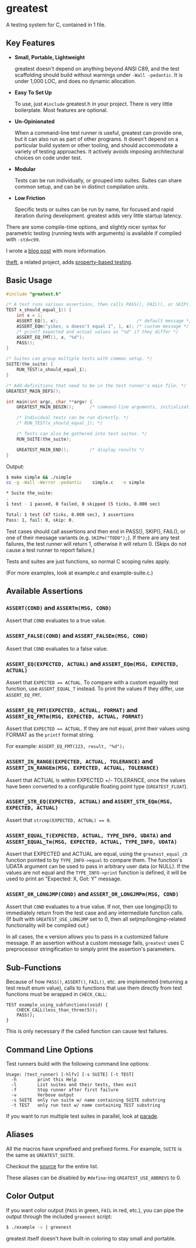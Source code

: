 # greatest

A testing system for C, contained in 1 file.


## Key Features

- **Small, Portable, Lightweight**

    greatest doesn't depend on anything beyond ANSI C89, and the test
    scaffolding should build without warnings under `-Wall -pedantic`.
    It is under 1,000 LOC, and does no dynamic allocation.

- **Easy To Set Up**

    To use, just `#include` greatest.h in your project. There is
    very little boilerplate. Most features are optional.

- **Un-Opinionated**

    When a command-line test runner is useful, greatest can provide one,
    but it can also run as part of other programs. It doesn't depend on
    a particular build system or other tooling, and should accommodate a
    variety of testing approaches. It actively avoids imposing
    architectural choices on code under test.

- **Modular**

    Tests can be run individually, or grouped into suites. Suites can
    share common setup, and can be in distinct compilation
    units.

- **Low Friction**

    Specific tests or suites can be run by name, for focused and rapid
    iteration during development. greatest adds very little startup
    latency.


There are some compile-time options, and slightly nicer syntax for
parametric testing (running tests with arguments) is available if
compiled with `-std=c99`.

I wrote a
[blog post](http://spin.atomicobject.com/2013/07/31/greatest-c-testing-embedded/)
with more information.

[theft][], a related project, adds [property-based testing][pbt].

[1]: http://spin.atomicobject.com/2013/07/31/greatest-c-testing-embedded/
[theft]: https://github.com/silentbicycle/theft
[pbt]: https://spin.atomicobject.com/2014/09/17/property-based-testing-c/


## Basic Usage

```c
#include "greatest.h"

/* A test runs various assertions, then calls PASS(), FAIL(), or SKIP(). */
TEST x_should_equal_1() {
    int x = 1;
    ASSERT_EQ(1, x);                              /* default message */
    ASSERT_EQm("yikes, x doesn't equal 1", 1, x); /* custom message */
    /* printf expected and actual values as "%d" if they differ */
    ASSERT_EQ_FMT(1, x, "%d");
    PASS();
}

/* Suites can group multiple tests with common setup. */
SUITE(the_suite) {
    RUN_TEST(x_should_equal_1);
}

/* Add definitions that need to be in the test runner's main file. */
GREATEST_MAIN_DEFS();

int main(int argc, char **argv) {
    GREATEST_MAIN_BEGIN();      /* command-line arguments, initialization. */

    /* Individual tests can be run directly. */
    /* RUN_TEST(x_should_equal_1); */

    /* Tests can also be gathered into test suites. */
    RUN_SUITE(the_suite);

    GREATEST_MAIN_END();        /* display results */
}
```

Output:

```sh
$ make simple && ./simple
cc -g -Wall -Werror -pedantic    simple.c   -o simple

* Suite the_suite:
.
1 test - 1 passed, 0 failed, 0 skipped (5 ticks, 0.000 sec)

Total: 1 test (47 ticks, 0.000 sec), 3 assertions
Pass: 1, fail: 0, skip: 0.
```

Test cases should call assertions and then end in PASS(), SKIP(),
FAIL(), or one of their message variants (e.g. `SKIPm("TODO");`).
If there are any test failures, the test runner will return 1,
otherwise it will return 0. (Skips do not cause a test runner to
report failure.)

Tests and suites are just functions, so normal C scoping rules apply.

(For more examples, look at example.c and example-suite.c.)


## Available Assertions

### `ASSERT(COND)` and `ASSERTm(MSG, COND)`

Assert that `COND` evaluates to a true value.

### `ASSERT_FALSE(COND)` and `ASSERT_FALSEm(MSG, COND)`

Assert that `COND` evaluates to a false value.

### `ASSERT_EQ(EXPECTED, ACTUAL)` and `ASSERT_EQm(MSG, EXPECTED, ACTUAL)`

Assert that `EXPECTED == ACTUAL`. To compare with a custom equality test
function, use `ASSERT_EQUAL_T` instead. To print the values if they
differ, use `ASSERT_EQ_FMT`.

### `ASSERT_EQ_FMT(EXPECTED, ACTUAL, FORMAT)` and `ASSERT_EQ_FMTm(MSG, EXPECTED, ACTUAL, FORMAT)`

Assert that `EXPECTED == ACTUAL`. If they are not equal, print their values using
FORMAT as the `printf` format string.

For example: `ASSERT_EQ_FMT(123, result, "%d");`

### `ASSERT_IN_RANGE(EXPECTED, ACTUAL, TOLERANCE)` and `ASSERT_IN_RANGEm(MSG, EXPECTED, ACTUAL, TOLERANCE)`

Assert that ACTUAL is within EXPECTED +/- TOLERANCE, once the values
have been converted to a configurable floating point type
(`GREATEST_FLOAT`).

### `ASSERT_STR_EQ(EXPECTED, ACTUAL)` and `ASSERT_STR_EQm(MSG, EXPECTED, ACTUAL)`

Assert that `strcmp(EXPECTED, ACTUAL) == 0`.

### `ASSERT_EQUAL_T(EXPECTED, ACTUAL, TYPE_INFO, UDATA)` and `ASSERT_EQUAL_Tm(MSG, EXPECTED, ACTUAL, TYPE_INFO, UDATA)`

Assert that EXPECTED and ACTUAL are equal, using the `greatest_equal_cb`
function pointed to by `TYPE_INFO->equal` to compare them. The
function's UDATA argument can be used to pass in arbitrary user data (or
NULL). If the values are not equal and the `TYPE_INFO->print` function
is defined, it will be used to print an "Expected: X, Got: Y" message.

### `ASSERT_OR_LONGJMP(COND)` and `ASSERT_OR_LONGJMPm(MSG, COND)`

Assert that `COND` evaluates to a true value. If not, then use
longjmp(3) to immediately return from the test case and any intermediate
function calls. (If built with `GREATEST_USE_LONGJMP` set to 0, then all
setjmp/longjmp-related functionality will be compiled out.)


In all cases, the `m` version allows you to pass in a customized failure
message. If an assertion without a custom message fails, `greatest` uses C
preprocessor stringification to simply print the assertion's parameters.


## Sub-Functions

Because of how `PASS()`, `ASSERT()`, `FAIL()`, etc. are implemented
(returning a test result enum value), calls to functions that use them
directly from test functions must be wrapped in `CHECK_CALL`:

    TEST example_using_subfunctions(void) {
        CHECK_CALL(less_than_three(5));
        PASS();
    }

This is only necessary if the called function can cause test failures.


## Command Line Options

Test runners build with the following command line options:

    Usage: (test_runner) [-hlfv] [-s SUITE] [-t TEST]
      -h        print this Help
      -l        List suites and their tests, then exit
      -f        Stop runner after first failure
      -v        Verbose output
      -s SUITE  only run suite w/ name containing SUITE substring
      -t TEST   only run test w/ name containing TEST substring

If you want to run multiple test suites in parallel, look at
[parade](https://github.com/silentbicycle/parade).


## Aliases

All the macros have unprefixed and prefixed forms. For example, `SUITE`
is the same as `GREATEST_SUITE`.

Checkout the [source][1] for the entire list.

These aliases can be disabled by `#define`-ing `GREATEST_USE_ABBREVS` to 0.

[1]: https://github.com/silentbicycle/greatest/blob/87530d9ce56b98e2efc6105689dc411e9863190a/greatest.h#L582-L603


## Color Output

If you want color output (`PASS` in green, `FAIL` in red, etc.), you can
pipe the output through the included `greenest` script:

```sh
$ ./example -v | greenest
```

greatest itself doesn't have built-in coloring to stay small and portable.
